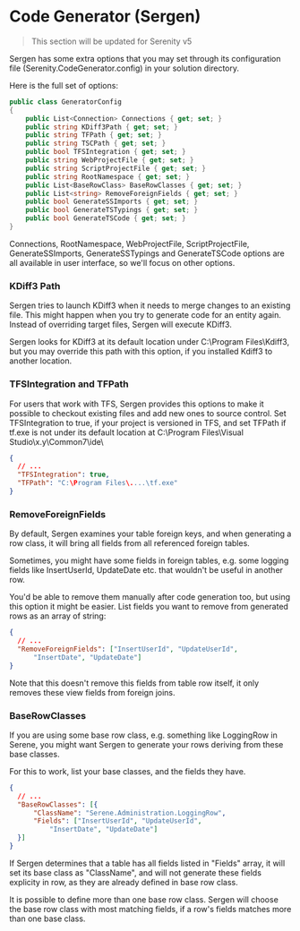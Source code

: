 # Code Generator (Sergen)

> This section will be updated for Serenity v5

Sergen has some extra options that you may set through its configuration file (Serenity.CodeGenerator.config) in your solution directory.

Here is the full set of options:

```cs
public class GeneratorConfig
{
    public List<Connection> Connections { get; set; }
    public string KDiff3Path { get; set; }
    public string TFPath { get; set; }
    public string TSCPath { get; set; }
    public bool TFSIntegration { get; set; }
    public string WebProjectFile { get; set; }
    public string ScriptProjectFile { get; set; }
    public string RootNamespace { get; set; }
    public List<BaseRowClass> BaseRowClasses { get; set; }
    public List<string> RemoveForeignFields { get; set; }
    public bool GenerateSSImports { get; set; }
    public bool GenerateTSTypings { get; set; }
    public bool GenerateTSCode { get; set; }
}
```

Connections, RootNamespace, WebProjectFile, ScriptProjectFile, GenerateSSImports, GenerateSSTypings and GenerateTSCode options are all available in user interface, so we'll focus on other options.


### KDiff3 Path

Sergen tries to launch KDiff3 when it needs to merge changes to an existing file. This might happen when you try to generate code for an entity again. Instead of overriding target files, Sergen will execute KDiff3.

Sergen looks for KDiff3 at its default location under C:\Program Files\Kdiff3, but you may override this path with this option, if you installed Kdiff3 to another location.

### TFSIntegration and TFPath

For users that work with TFS, Sergen provides this options to make it possible to checkout existing files and add new ones to source control. Set TFSIntegration to true, if your project is versioned in TFS, and set TFPath if tf.exe is not under its default location at C:\Program Files\Visual Studio\x.y\Common7\ide\


```json
{
  // ...
  "TFSIntegration": true,
  "TFPath": "C:\Program Files\....\tf.exe"
}
```

### RemoveForeignFields

By default, Sergen examines your table foreign keys, and when generating a row class, it will bring all fields from all referenced foreign tables.

Sometimes, you might have some fields in foreign tables, e.g. some logging fields like InsertUserId, UpdateDate etc. that wouldn't be useful in another row.

You'd be able to remove them manually after code generation too, but using this option it might be easier. List fields you want to remove from generated rows as an array of string:

```json
{
  // ...
  "RemoveForeignFields": ["InsertUserId", "UpdateUserId", 
      "InsertDate", "UpdateDate"]
}
```

Note that this doesn't remove this fields from table row itself, it only removes these view fields from foreign joins.


### BaseRowClasses

If you are using some base row class, e.g. something like LoggingRow in Serene, you might want Sergen to generate your rows deriving from these base classes.

For this to work, list your base classes, and the fields they have.

```json
{
  // ...
  "BaseRowClasses": [{
      "ClassName": "Serene.Administration.LoggingRow",
      "Fields": ["InsertUserId", "UpdateUserId", 
          "InsertDate", "UpdateDate"]
  }]     
}
```

If Sergen determines that a table has all fields listed in "Fields" array, it will set its base class as "ClassName", and will not generate these fields explicity in row, as they are already defined in base row class.

It is possible to define more than one base row class. Sergen will choose the base row class with most matching fields, if a row's fields matches more than one base class.








